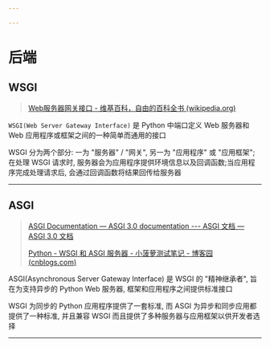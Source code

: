 ```yaml
---

---
```


# 后端

## WSGI

> [Web服务器网关接口 - 维基百科，自由的百科全书 (wikipedia.org)](https://zh.wikipedia.org/wiki/Web服务器网关接口)

`WSGI(Web Server Gateway Interface)` 是 Python 中端口定义 Web 服务器和 Web 应用程序或框架之间的一种简单而通用的接口

WSGI 分为两个部分: 一为 "服务器" / "网关", 另一为 "应用程序" 或 "应用框架"; 在处理 WSGI 请求时, 服务器会为应用程序提供环境信息以及回调函数;当应用程序完成处理请求后, 会通过回调函数将结果回传给服务器

---

## ASGI

> [ASGI Documentation — ASGI 3.0 documentation --- ASGI 文档 — ASGI 3.0 文档](https://asgi.readthedocs.io/en/latest/)
>
> [Python - WSGI 和 ASGI 服务器 - 小菠萝测试笔记 - 博客园 (cnblogs.com)](https://www.cnblogs.com/poloyy/p/15291403.html)

ASGI(Asynchronous Server Gateway Interface) 是 WSGI 的 "精神继承者", 旨在为支持异步的 Python Web 服务器, 框架和应用程序之间提供标准接口

WSGI 为同步的 Python 应用程序提供了一套标准, 而 ASGI 为异步和同步应用都提供了一种标准, 并且兼容 WSGI 而且提供了多种服务器与应用框架以供开发者选择

---

